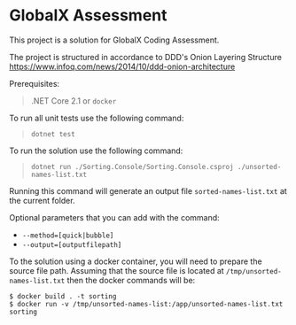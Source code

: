 # GlobalX Assessment

This project is a solution for GlobalX Coding Assessment. 

The project is structured in accordance to DDD's Onion Layering Structure
https://www.infoq.com/news/2014/10/ddd-onion-architecture

Prerequisites:
> .NET Core 2.1 or ```docker```

To run all unit tests use the following command:
> ```dotnet test```

To run the solution use the following command:
> ```dotnet run ./Sorting.Console/Sorting.Console.csproj ./unsorted-names-list.txt```

Running this command will generate an output file ``sorted-names-list.txt`` at the current folder. 

Optional parameters that you can add with the command:
* ```--method=[quick|bubble]```  
* ```--output=[outputfilepath]```

To the solution using a docker container, you will need to prepare the source file path.
Assuming that the source file is located at ```/tmp/unsorted-names-list.txt``` then the docker commands will be:
```
$ docker build . -t sorting 
$ docker run -v /tmp/unsorted-names-list:/app/unsorted-names-list.txt sorting
```

